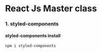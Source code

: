 # React Js Master class

### 1. styled-components

#### styled-components install

```bash
npm i styled-components
```
